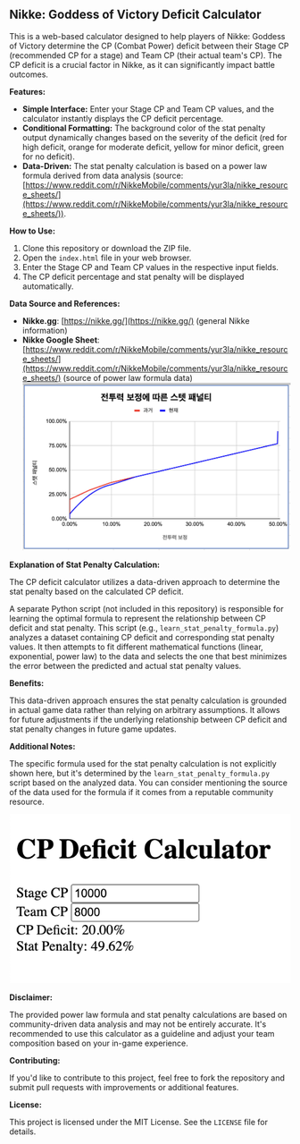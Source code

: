 ## Nikke: Goddess of Victory Deficit Calculator

This is a web-based calculator designed to help players of Nikke: Goddess of Victory determine the CP (Combat Power) deficit between their Stage CP (recommended CP for a stage) and Team CP (their actual team's CP). The CP deficit is a crucial factor in Nikke, as it can significantly impact battle outcomes.

**Features:**

- **Simple Interface:** Enter your Stage CP and Team CP values, and the calculator instantly displays the CP deficit percentage.
- **Conditional Formatting:** The background color of the stat penalty output dynamically changes based on the severity of the deficit (red for high deficit, orange for moderate deficit, yellow for minor deficit, green for no deficit).
- **Data-Driven:** The stat penalty calculation is based on a power law formula derived from data analysis (source: [https://www.reddit.com/r/NikkeMobile/comments/yur3la/nikke_resource_sheets/](https://www.reddit.com/r/NikkeMobile/comments/yur3la/nikke_resource_sheets/)).

**How to Use:**

1. Clone this repository or download the ZIP file.
2. Open the `index.html` file in your web browser.
3. Enter the Stage CP and Team CP values in the respective input fields.
4. The CP deficit percentage and stat penalty will be displayed automatically.

**Data Source and References:**

- **Nikke.gg**: [https://nikke.gg/](https://nikke.gg/) (general Nikke information)
- **Nikke Google Sheet**: [https://www.reddit.com/r/NikkeMobile/comments/yur3la/nikke_resource_sheets/](https://www.reddit.com/r/NikkeMobile/comments/yur3la/nikke_resource_sheets/) (source of power law formula data)
![Nikke Deficit Calculator](stat_penalty.png)


**Explanation of Stat Penalty Calculation:**

The CP deficit calculator utilizes a data-driven approach to determine the stat penalty based on the calculated CP deficit.

A separate Python script (not included in this repository) is responsible for learning the optimal formula to represent the relationship between CP deficit and stat penalty. This script (e.g., `learn_stat_penalty_formula.py`) analyzes a dataset containing CP deficit and corresponding stat penalty values. It then attempts to fit different mathematical functions (linear, exponential, power law) to the data and selects the one that best minimizes the error between the predicted and actual stat penalty values.

**Benefits:**

This data-driven approach ensures the stat penalty calculation is grounded in actual game data rather than relying on arbitrary assumptions. It allows for future adjustments if the underlying relationship between CP deficit and stat penalty changes in future game updates.

**Additional Notes:**

The specific formula used for the stat penalty calculation is not explicitly shown here, but it's determined by the `learn_stat_penalty_formula.py` script based on the analyzed data. You can consider mentioning the source of the data used for the formula if it comes from a reputable community resource.

  ![Nikke Deficit Calculator](example_screen.png)

**Disclaimer:**

The provided power law formula and stat penalty calculations are based on community-driven data analysis and may not be entirely accurate. It's recommended to use this calculator as a guideline and adjust your team composition based on your in-game experience.

**Contributing:**

If you'd like to contribute to this project, feel free to fork the repository and submit pull requests with improvements or additional features.

**License:**

This project is licensed under the MIT License.  See the `LICENSE` file for details.


